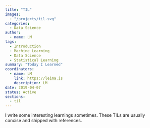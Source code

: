```yaml
---
title: "TIL"
images:
  - "/projects/til.svg"
categories:
  - Data Science
author:
  - name: LM
tags:
  - Introduction
  - Machine Learning
  - Data Science
  - Statistical Learning
summary: "Today I Learned"
coordinators:
  - name: LM
    link: https://leima.is
    description: LM
date: 2019-04-07
status: Active
sections:
  - til
---
```


I write some interesting learnings sometimes. These TILs are usually concise and shipped with references.